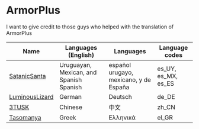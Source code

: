 # ArmorPlus

I want to give credit to those guys who helped with the translation of ArmorPlus

| **Name** | **Languages (English)** | **Languages** | **Language codes**
|----------|-------------------------|------------------------|-------------------
| [SatanicSanta](https://github.com/elifoster) | Uruguayan, Mexican, and Spanish Spanish | español urugayo, mexicano, y de España | es_UY, es_MX, es_ES
| [LuminousLizard](https://github.com/LuminousLizard) | German | Deutsch | de_DE
| [3TUSK](https://github.com/3TUSK) | Chinese | 中文 | zh_CN
| [Tasomanya](https://www.youtube.com/channel/UC21oSgKfEiV_bwFO2Y9CjPg) | Greek | Ελληνικά | el_GR

